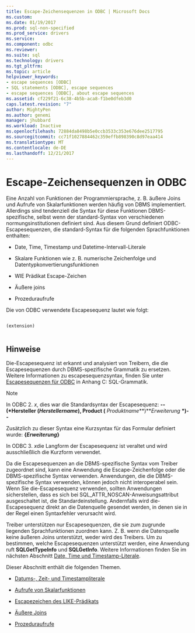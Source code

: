 ```yaml
---
title: Escape-Zeichensequenzen in ODBC | Microsoft Docs
ms.custom: 
ms.date: 01/19/2017
ms.prod: sql-non-specified
ms.prod_service: drivers
ms.service: 
ms.component: odbc
ms.reviewer: 
ms.suite: sql
ms.technology: drivers
ms.tgt_pltfrm: 
ms.topic: article
helpviewer_keywords:
- escape sequences [ODBC]
- SQL statements [ODBC], escape sequences
- escape sequences [ODBC], about escape sequences
ms.assetid: cf229f21-6c38-4b5b-aca8-f1be0dfeb3d0
caps.latest.revision: "7"
author: MightyPen
ms.author: genemi
manager: jhubbard
ms.workload: Inactive
ms.openlocfilehash: 72884da8498b5e0ccb3533c353e676dee2517795
ms.sourcegitcommit: cc71f1027884462c359effb898390c8d97eaa414
ms.translationtype: MT
ms.contentlocale: de-DE
ms.lasthandoff: 12/21/2017
---
```

# <a name="escape-sequences-in-odbc"></a>Escape-Zeichensequenzen in ODBC
Eine Anzahl von Funktionen der Programmiersprache, z. B. äußere Joins und Aufrufe von Skalarfunktionen werden häufig von DBMS implementiert. Allerdings sind tendenziell die Syntax für diese Funktionen DBMS-spezifische, selbst wenn der standard-Syntax von verschiedenen normungsinstitutionen definiert sind. Aus diesem Grund definiert ODBC-Escapesequenzen, die standard-Syntax für die folgenden Sprachfunktionen enthalten:  
  
-   Date, Time, Timestamp und Datetime-Intervall-Literale  
  
-   Skalare Funktionen wie z. B. numerische Zeichenfolge und Datentypkonvertierungsfunktionen  
  
-   WIE Prädikat Escape-Zeichen  
  
-   Äußere joins  
  
-   Prozeduraufrufe  
  
 Die von ODBC verwendete Escapesequenz lautet wie folgt:  
  
```  
  
(extension)  
  
```  
  
## <a name="remarks"></a>Hinweise  
 Die-Escapesequenz ist erkannt und analysiert von Treibern, die die Escapesequenzen durch DBMS-spezifische Grammatik zu ersetzen. Weitere Informationen zu escapesequenzsyntax, finden Sie unter [Escapesequenzen für ODBC](../../../odbc/reference/appendixes/odbc-escape-sequences.md) in Anhang C: SQL-Grammatik.  
  
> [!NOTE]  
>  In ODBC 2. *x*, dies war die Standardsyntax der Escapesequenz: **--(\*Hersteller (***Herstellername***), Product (** *Produktname***)***Erweiterung*  **\*)--**  
>   
>  Zusätzlich zu dieser Syntax eine Kurzsyntax für das Formular definiert wurde: **{***Erweiterung***}**  
>   
>  In ODBC 3. *x*die Langform der Escapesequenz ist veraltet und wird ausschließlich die Kurzform verwendet.  
  
 Da die Escapesequenzen an die DBMS-spezifische Syntax vom Treiber zugeordnet sind, kann eine Anwendung die Escape-Zeichenfolge oder die DBMS-spezifische Syntax verwenden. Anwendungen, die die DBMS-spezifische Syntax verwenden, können jedoch nicht interoperabel sein. Wenn Sie die-Escapesequenz verwenden, sollten Anwendungen sicherstellen, dass es sich bei SQL_ATTR_NOSCAN-Anweisungsattribut ausgeschaltet ist, die Standardeinstellung. Andernfalls wird die-Escapesequenz direkt an die Datenquelle gesendet werden, in denen sie in der Regel einen Syntaxfehler verursacht wird.  
  
 Treiber unterstützen nur Escapesequenzen, die sie zum zugrunde liegenden Sprachfunktionen zuordnen kann. Z. B. wenn die Datenquelle keine äußeren Joins unterstützt, weder wird des Treibers. Um zu bestimmen, welche Escapesequenzen unterstützt werden, eine Anwendung ruft **SQLGetTypeInfo** und **SQLGetInfo**. Weitere Informationen finden Sie im nächsten Abschnitt [Date, Time und Timestamp-Literale](../../../odbc/reference/develop-app/date-time-and-timestamp-literals.md).  
  
 Dieser Abschnitt enthält die folgenden Themen.  
  
-   [Datums-, Zeit- und Timestampliterale](../../../odbc/reference/develop-app/date-time-and-timestamp-literals.md)  
  
-   [Aufrufe von Skalarfunktionen](../../../odbc/reference/develop-app/scalar-function-calls.md)  
  
-   [Escapezeichen des LIKE-Prädikats](../../../odbc/reference/develop-app/like-predicate-escape-character.md)  
  
-   [Äußere Joins](../../../odbc/reference/develop-app/outer-joins.md)  
  
-   [Prozeduraufrufe](../../../odbc/reference/develop-app/procedure-calls.md)
